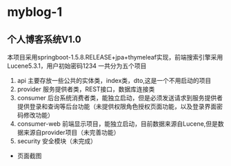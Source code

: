# myblog-1
## 个人博客系统V1.0
本项目采用springboot-1.5.8.RELEASE+jpa+thymeleaf实现，前端搜索引擎采用Lucene5.3.1，用户初始密码1234
一共分为五个项目
1. api
  主要存放一些公共的实体类，index类，dto,这是一个不用启动的项目
2. provider
  服务提供者类，REST接口，数据库连接类
3. consumer
  后台系统消费者类，能独立启动，但是必须发送请求到服务提供者提供登录和查询等后台功能（未提供权限角色授权页面功能，以及登录界面密码修改功能）
4. consumer-web
  前端显示项目，能独立启动，目前数据来源自Lucene,但是数据来源自provider项目（未完善功能）
5. security
  安全模块（未完成）
 
- 页面截图

